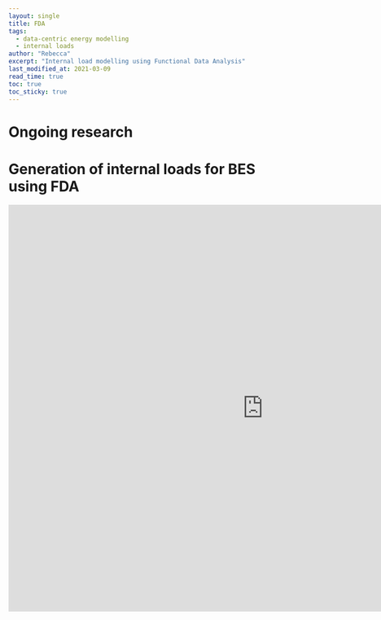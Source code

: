 ```yaml
---
layout: single
title: FDA
tags:
  - data-centric energy modelling
  - internal loads
author: "Rebecca"
excerpt: "Internal load modelling using Functional Data Analysis"
last_modified_at: 2021-03-09
read_time: true
toc: true
toc_sticky: true
---
```


# Ongoing research

 
 # Generation of internal loads for BES using FDA
 
 <iframe src="http://rmw61.pythonanywhere.com/" style="width: 1000px; height: 800px; border: 0px" title="FDA design tool" xframe_options_exempt> 
  
